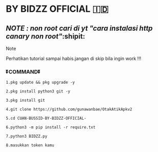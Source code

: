 # BY BIDZZ OFFICIAL 🇮🇩

## _NOTE : non root cari di yt "cara instalasi http canary non root"_:shipit:

> [!NOTE]
>Perhatikan tutorial sampai habis.jangan di skip bila ingin work !!!

### ⏬COMMAND⏬

```
1.pkg update && pkg upgrade -y

2.pkg install python3 git -y

3.pkg install git

4.git clone https://github.com/gunawanbae/OtakAtikApkv2

5.cd CUAN-BUSSID-BY-BIDZZ-OFFICIAL-

6.python3 -m pip install -r require.txt

7.python3 BIDZZ.py

8.masukkan token kamu
